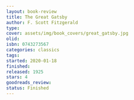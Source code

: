 ```yaml
--- 
layout: book-review 
title: The Great Gatsby 
author: F. Scott Fitzgerald 
type: 
cover: assets/img/book_covers/great_gatsby.jpg
olid:  
isbn: 0743273567
categories: classics
tags:  
started: 2020-01-18
finished: 
released: 1925
stars: 4
goodreads_review:  
status: Finished
---  
```

